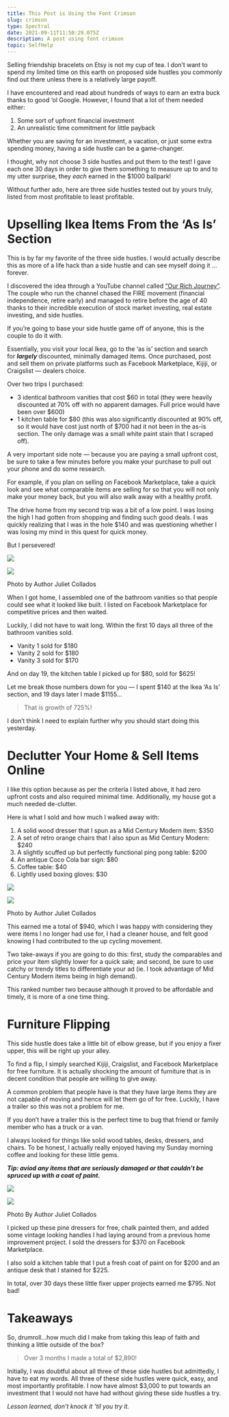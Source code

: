 ```yaml
---
title: This Post is Using the Font Crimson
slug: crimson
type: Spectral
date: 2021-09-11T11:50:29.075Z
description: A post using font crimson
topic: SelfHelp
---
```

<!--StartFragment-->

Selling friendship bracelets on Etsy is not my cup of tea. I don’t want to spend my limited time on this earth on proposed side hustles you commonly find out there unless there is a relatively large payoff.

I have encountered and read about hundreds of ways to earn an extra buck thanks to good ‘ol Google. However, I found that a lot of them needed either:

1. Some sort of upfront financial investment
2. An unrealistic time commitment for little payback

Whether you are saving for an investment, a vacation, or just some extra spending money, having a side hustle can be a game-changer.

I thought, why not choose 3 side hustles and put them to the test! I gave each one 30 days in order to give them something to measure up to and to my utter surprise, they *each* earned in the $1000 ballpark!

Without further ado, here are three side hustles tested out by yours truly, listed from most profitable to least profitable.

# **Upselling Ikea Items From the ‘As Is’ Section**

This is by far my favorite of the three side hustles. I would actually describe this as more of a life hack than a side hustle and can see myself doing it …forever.

I discovered the idea through a YouTube channel called [“Our Rich Journey”](https://www.youtube.com/channel/UChObmEJP3bgGUXJGc2ePP3Q). The couple who run the channel chased the FIRE movement (financial independence, retire early) and managed to retire before the age of 40 thanks to their incredible execution of stock market investing, real estate investing, and side hustles.

If you’re going to base your side hustle game off of anyone, this is the couple to do it with.

Essentially, you visit your local Ikea, go to the ‘as is’ section and search for ***largely*** discounted, minimally damaged items. Once purchased, post and sell them on private platforms such as Facebook Marketplace, Kijiji, or Craigslist — dealers choice.

Over two trips I purchased:

* 3 identical bathroom vanities that cost $60 in total (they were heavily discounted at 70% off with no apparent damages. Full price would have been over $600)
* 1 kitchen table for $80 (this was also significantly discounted at 90% off, so it would have cost just north of $700 had it not been in the as-is section. The only damage was a small white paint stain that I scraped off).

A very important side note — because you are paying a small upfront cost, be sure to take a few minutes before you make your purchase to pull out your phone and do some research.

For example, if you plan on selling on Facebook Marketplace, take a quick look and see what comparable items are selling for so that you will not only make your money back, but you will also walk away with a healthy profit.

The drive home from my second trip was a bit of a low point. I was losing the high I had gotten from shopping and finding such good deals. I was quickly realizing that I was in the hole $140 and was questioning whether I was losing my mind in this quest for quick money.

But I persevered!

![](https://miro.medium.com/max/30/1*2ukenVXDoWgdyJRkQ3seQw.jpeg?q=20)

![](https://miro.medium.com/max/700/1*2ukenVXDoWgdyJRkQ3seQw.jpeg)

Photo by Author Juliet Collados

When I got home, I assembled one of the bathroom vanities so that people could see what it looked like built. I listed on Facebook Marketplace for competitive prices and then waited.

Luckily, I did not have to wait long. Within the first 10 days all three of the bathroom vanities sold.

* Vanity 1 sold for $180
* Vanity 2 sold for $180
* Vanity 3 sold for $170

And on day 19, the kitchen table I picked up for $80, sold for $625!

Let me break those numbers down for you — I spent $140 at the Ikea ‘As Is’ section, and 19 days later I made $1155…

> That is growth of 725%!

I don’t think I need to explain further why you should start doing this yesterday.

# Declutter Your Home & Sell Items Online

I like this option because as per the criteria I listed above, it had zero upfront costs and also required minimal time. Additionally, my house got a much needed de-clutter.

Here is what I sold and how much I walked away with:

1. A solid wood dresser that I spun as a Mid Century Modern item: $350
2. A set of retro orange chairs that I also spun as Mid Century Modern: $240
3. A slightly scuffed up but perfectly functional ping pong table: $200
4. An antique Coco Cola bar sign: $80
5. Coffee table: $40
6. Lightly used boxing gloves: $30

![](https://miro.medium.com/max/30/1*HPG-O5YAo_El9ZbLqJNRGg.jpeg?q=20)

![](https://miro.medium.com/max/700/1*HPG-O5YAo_El9ZbLqJNRGg.jpeg)

Photo by Author Juliet Collados

This earned me a total of $940, which I was happy with considering they were items I no longer had use for, I had a cleaner house, and felt good knowing I had contributed to the up cycling movement.

Two take-aways if you are going to do this: first, study the comparables and price your item slightly lower for a quick sale; and second, be sure to use catchy or trendy titles to differentiate your ad (ie. I took advantage of Mid Century Modern items being in high demand).

This ranked number two because although it proved to be affordable and timely, it is more of a one time thing.

# Furniture Flipping

This side hustle does take a little bit of elbow grease, but if you enjoy a fixer upper, this will be right up your alley.

To find a flip, I simply searched Kijiji, Craigslist, and Facebook Marketplace for free furniture. It is actually shocking the amount of furniture that is in decent condition that people are willing to give away.

A common problem that people have is that they have large items they are not capable of moving and hence will let them go of for free. Luckily, I have a trailer so this was not a problem for me.

If you don’t have a trailer this is the perfect time to bug that friend or family member who has a truck or a van.

I always looked for things like solid wood tables, desks, dressers, and chairs. To be honest, I actually really enjoyed having my Sunday morning coffee and looking for these little gems.

***Tip: aviod any items that are seriously damaged or that couldn’t be spruced up with a coat of paint.***

![](https://miro.medium.com/max/23/1*Dsw5gfoQn7oniERzCjbK2g.jpeg?q=20)

![](https://miro.medium.com/max/700/1*Dsw5gfoQn7oniERzCjbK2g.jpeg)

Photo By Author Juliet Collados

I picked up these pine dressers for free, chalk painted them, and added some vintage looking handles I had laying around from a previous home improvement project. I sold the dressers for $370 on Facebook Marketplace.

I also sold a kitchen table that I put a fresh coat of paint on for $200 and an antique desk that I stained for $225.

In total, over 30 days these little fixer upper projects earned me $795. Not bad!

# Takeaways

So, drumroll…how much did I make from taking this leap of faith and thinking a little outside of the box?

> Over 3 months I made a total of $2,890!

Initially, I was doubtful about all three of these side hustles but admittedly, I have to eat my words. All three of these side hustles were quick, easy, and most importantly profitable. I now have almost $3,000 to put towards an investment that I would not have had without giving these side hustles a try.

*Lesson learned, don’t knock it ’til you try it.*

<!--EndFragment-->